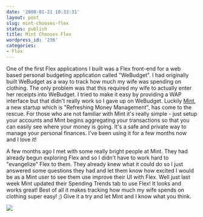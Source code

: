 ```yaml
---
date: '2008-01-21 10:33:31'
layout: post
slug: mint-chooses-flex
status: publish
title: Mint Chooses Flex
wordpress_id: '236'
categories:
- Flex
---
```


One of the first Flex applications I built was a Flex front-end for a web based personal budgeting application called "WeBudget".  I had originally built WeBudget as a way to track how much my wife was spending on clothing.  The only problem was that this required my wife to actually enter her receipts into WeBudget.  I tried to make it easy by providing a WAP interface but that didn't really work so I gave up on WeBudget.  Luckily [Mint](http://www.mint.com), a new startup which is "Refreshing Money Management", has come to the rescue.  For those who are not familiar with Mint it's really simple - just setup your accounts and Mint begins aggregating your transactions so that you can easily see where your money is going.  It's a safe and private way to manage your personal finances.  I've been using it for a few months now and I love it!

A few months ago I met with some really bright people at Mint.  They had already begun exploring Flex and so I didn't have to work hard to "evangelize" Flex to them.  They already knew what it could do so I just answered some questions they had and let them know how excited I would be as a Mint user to see them use improve their UI with Flex.  Well just last week Mint updated their Spending Trends tab to use Flex!  It looks and works great!  Best of all it makes tracking how much my wife spends on clothing super easy!  ;)  Give it a try and let Mint and I know what you think.

[![](http://www.jamesward.org/wordpress/wp-content/uploads/2008/01/trends-screen.png)](http://www.mint.com)
